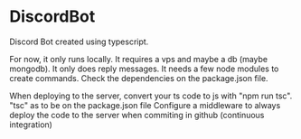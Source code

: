 # DiscordBot
Discord Bot created using typescript.

For now, it only runs locally. It requires a vps and maybe a db (maybe mongodb).
It only does reply messages. It needs a few node modules to create commands.
Check the dependencies on the package.json file.

When deploying to the server, convert your ts code to js with "npm run tsc". "tsc" as to be on the package.json file
Configure a middleware to always deploy the code to the server when commiting in github (continuous integration)
